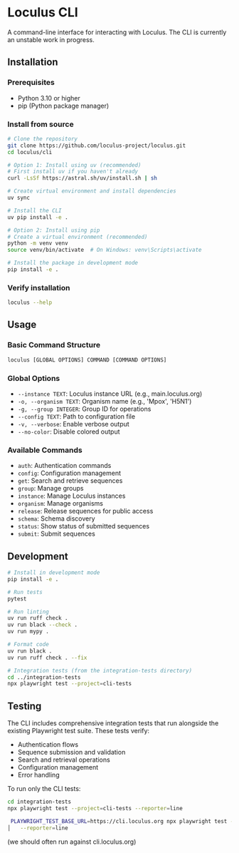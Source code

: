 # Loculus CLI

A command-line interface for interacting with Loculus. The CLI is currently an unstable work in progress.

## Installation

### Prerequisites

- Python 3.10 or higher
- pip (Python package manager)

### Install from source

```bash
# Clone the repository
git clone https://github.com/loculus-project/loculus.git
cd loculus/cli

# Option 1: Install using uv (recommended)
# First install uv if you haven't already
curl -LsSf https://astral.sh/uv/install.sh | sh

# Create virtual environment and install dependencies
uv sync

# Install the CLI
uv pip install -e .

# Option 2: Install using pip
# Create a virtual environment (recommended)
python -m venv venv
source venv/bin/activate  # On Windows: venv\Scripts\activate

# Install the package in development mode
pip install -e .
```

### Verify installation

```bash
loculus --help
```

## Usage

### Basic Command Structure

```bash
loculus [GLOBAL OPTIONS] COMMAND [COMMAND OPTIONS]
```

### Global Options

- `--instance TEXT`: Loculus instance URL (e.g., main.loculus.org)
- `-o, --organism TEXT`: Organism name (e.g., 'Mpox', 'H5N1')
- `-g, --group INTEGER`: Group ID for operations
- `--config TEXT`: Path to configuration file
- `-v, --verbose`: Enable verbose output
- `--no-color`: Disable colored output

### Available Commands

- `auth`: Authentication commands
- `config`: Configuration management
- `get`: Search and retrieve sequences
- `group`: Manage groups
- `instance`: Manage Loculus instances
- `organism`: Manage organisms
- `release`: Release sequences for public access
- `schema`: Schema discovery
- `status`: Show status of submitted sequences
- `submit`: Submit sequences



## Development

```bash
# Install in development mode
pip install -e .

# Run tests
pytest

# Run linting
uv run ruff check .
uv run black --check .
uv run mypy .

# Format code
uv run black .
uv run ruff check . --fix

# Integration tests (from the integration-tests directory)
cd ../integration-tests
npx playwright test --project=cli-tests
```

## Testing

The CLI includes comprehensive integration tests that run alongside the existing Playwright test suite. These tests verify:

- Authentication flows
- Sequence submission and validation
- Search and retrieval operations
- Configuration management
- Error handling

To run only the CLI tests:

```bash
cd integration-tests
npx playwright test --project=cli-tests --reporter=line

 PLAYWRIGHT_TEST_BASE_URL=https://cli.loculus.org npx playwright test --project=cli-tests                │
│   --reporter=line        
```

(we should often run against cli.loculus.org)
